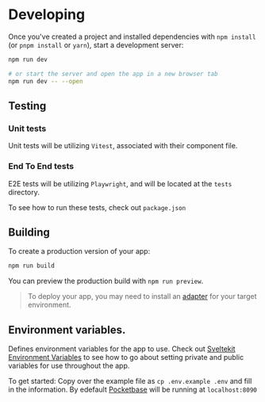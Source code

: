 # Developing

Once you've created a project and installed dependencies with `npm install` (or `pnpm install` or `yarn`), start a development server:

```bash
npm run dev

# or start the server and open the app in a new browser tab
npm run dev -- --open
```

## Testing

### Unit tests

Unit tests will be utilizing `Vitest`, associated with their component file.

### End To End tests

E2E tests will be utilizing `Playwright`, and will be located at the `tests` directory.

To see how to run these tests, check out `package.json`

## Building

To create a production version of your app:

```bash
npm run build
```

You can preview the production build with `npm run preview`.

> To deploy your app, you may need to install an [adapter](https://kit.svelte.dev/docs/adapters) for your target environment.

## Environment variables.

Defines environment variables for the app to use. Check out [Sveltekit Environment Variables](https://kit.svelte.dev/docs/configuration#env) to see how to go about setting private and public variables for use throughout the app.

To get started: Copy over the example file as `cp .env.example .env` and fill in the information. By edefault [Pocketbase](https://pocketbase.io/) will be running at `localhost:8090`
